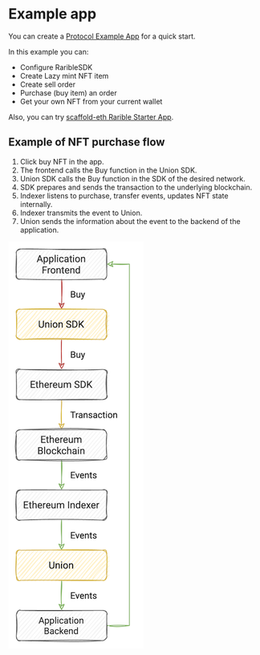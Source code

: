 # Example app

You can create a [Protocol Example App](https://github.com/rarible/protocol-example/) for a quick start.

In this example you can:

- Configure RaribleSDK
- Create Lazy mint NFT item
- Create sell order
- Purchase (buy item) an order
- Get your own NFT from your current wallet

Also, you can try [scaffold-eth Rarible Starter App](https://github.com/ipatka/scaffold-eth/tree/rarible-starter-app).

## Example of NFT purchase flow

1. Click buy NFT in the app.
2. The frontend calls the Buy function in the Union SDK.
3. Union SDK calls the Buy function in the SDK of the desired network.
4. SDK prepares and sends the transaction to the underlying blockchain.
5. Indexer listens to purchase, transfer events, updates NFT state internally.
6. Indexer transmits the event to Union.
7. Union sends the information about the event to the backend of the application.

![](img/union_purchase.png)
